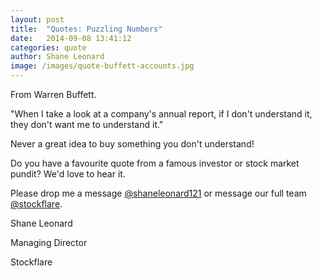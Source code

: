 ```yaml
---
layout: post
title:  "Quotes: Puzzling Numbers"
date:   2014-09-08 13:41:12
categories: quote
author: Shane Leonard
image: /images/quote-buffett-accounts.jpg
---
```


From Warren Buffett.

"When I take a look at a company's annual report, if I don't understand it, they don't want me to understand it."

Never a great idea to buy something you don't understand!

Do you have a favourite quote from a famous investor or stock market pundit? We'd love to hear it.

Please drop me a message [@shaneleonard121](https://twitter.com/shaneleonard121) or message our full team [@stockflare](https://twitter.com/stockflare).

Shane Leonard

Managing Director

Stockflare